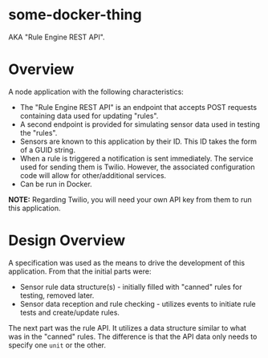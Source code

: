# some-docker-thing

AKA "Rule Engine REST API".

# Overview

A node application with the following characteristics:

* The "Rule Engine REST API" is an endpoint that accepts POST requests containing data used for updating "rules". 
* A second endpoint is provided for simulating sensor data used in testing the "rules".
* Sensors are known to this application by their ID. This ID takes the form of a GUID string.
* When a rule is triggered a notification is sent immediately. The service used for sending them is Twilio. However, the associated configuration code will allow for other/additional services.
* Can be run in Docker.

**NOTE:** Regarding Twilio, you will need your own API key from them to run this application. 

# Design Overview

A specification was used as the means to drive the development of this application. From that the initial parts were:

* Sensor rule data structure(s) - initially filled with "canned" rules for testing, removed later.
* Sensor data reception and rule checking - utilizes events to initiate rule tests and create/update rules.

The next part was the rule API. It utilizes a data structure similar to what was in the "canned" rules. The difference is that the API data only needs to specify one `unit` or the other.
